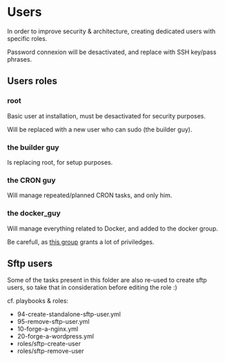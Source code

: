 # Users

In order to improve security & architecture, creating dedicated users with specific roles.

Password connexion will be desactivated, and replace with SSH key/pass phrases.

## Users roles

### root

Basic user at installation, must be desactivated for security purposes.

Will be replaced with a new user who can sudo (the builder guy).

### the builder guy

Is replacing root, for setup purposes.

### the CRON guy

Will manage repeated/planned CRON tasks, and only him.

### the docker_guy

Will manage everything related to Docker, and added to the docker group.

Be carefull, as [this group](https://docs.docker.com/engine/install/linux-postinstall/#manage-docker-as-a-non-root-user) grants a lot of priviledges.

## Sftp users

Some of the tasks present in this folder are also re-used to create sftp users, so take that in consideration before editing the role :)

cf. playbooks & roles:

- 94-create-standalone-sftp-user.yml
- 95-remove-sftp-user.yml
- 10-forge-a-nginx.yml
- 20-forge-a-wordpress.yml
- roles/sftp-create-user
- roles/sftp-remove-user
